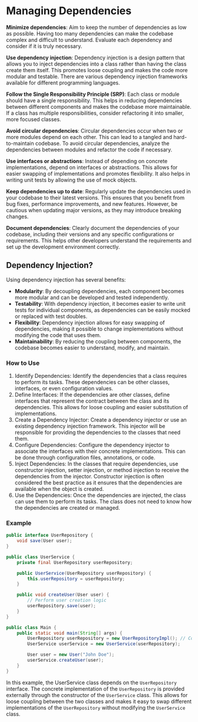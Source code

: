 # Managing Dependencies

**Minimize dependencies**: Aim to keep the number of dependencies as low as possible. Having too many dependencies can make the codebase complex and difficult to understand. Evaluate each dependency and consider if it is truly necessary.

**Use dependency injection**: Dependency injection is a design pattern that allows you to inject dependencies into a class rather than having the class create them itself. This promotes loose coupling and makes the code more modular and testable. There are various dependency injection frameworks available for different programming languages.

**Follow the Single Responsibility Principle (SRP)**: Each class or module should have a single responsibility. This helps in reducing dependencies between different components and makes the codebase more maintainable. If a class has multiple responsibilities, consider refactoring it into smaller, more focused classes.

**Avoid circular dependencies**: Circular dependencies occur when two or more modules depend on each other. This can lead to a tangled and hard-to-maintain codebase. To avoid circular dependencies, analyze the dependencies between modules and refactor the code if necessary.

**Use interfaces or abstractions**: Instead of depending on concrete implementations, depend on interfaces or abstractions. This allows for easier swapping of implementations and promotes flexibility. It also helps in writing unit tests by allowing the use of mock objects.

**Keep dependencies up to date**: Regularly update the dependencies used in your codebase to their latest versions. This ensures that you benefit from bug fixes, performance improvements, and new features. However, be cautious when updating major versions, as they may introduce breaking changes.

**Document dependencies**: Clearly document the dependencies of your codebase, including their versions and any specific configurations or requirements. This helps other developers understand the requirements and set up the development environment correctly.

## Dependency Injection?

Using dependency injection has several benefits:

- **Modularity**: By decoupling dependencies, each component becomes more modular and can be developed and tested independently.
- **Testability**: With dependency injection, it becomes easier to write unit tests for individual components, as dependencies can be easily mocked or replaced with test doubles.
- **Flexibility**: Dependency injection allows for easy swapping of dependencies, making it possible to change implementations without modifying the code that uses them.
- **Maintainability**: By reducing the coupling between components, the codebase becomes easier to understand, modify, and maintain.

### How to Use

1. Identify Dependencies: Identify the dependencies that a class requires to perform its tasks. These dependencies can be other classes, interfaces, or even configuration values.
2. Define Interfaces: If the dependencies are other classes, define interfaces that represent the contract between the class and its dependencies. This allows for loose coupling and easier substitution of implementations.
3. Create a Dependency Injector: Create a dependency injector or use an existing dependency injection framework. This injector will be responsible for providing the dependencies to the classes that need them.
4. Configure Dependencies: Configure the dependency injector to associate the interfaces with their concrete implementations. This can be done through configuration files, annotations, or code.
5. Inject Dependencies: In the classes that require dependencies, use constructor injection, setter injection, or method injection to receive the dependencies from the injector. Constructor injection is often considered the best practice as it ensures that the dependencies are available when the object is created.
6. Use the Dependencies: Once the dependencies are injected, the class can use them to perform its tasks. The class does not need to know how the dependencies are created or managed.

### Example

```java
public interface UserRepository {
    void save(User user);
}

public class UserService {
    private final UserRepository userRepository;

    public UserService(UserRepository userRepository) {
        this.userRepository = userRepository;
    }

    public void createUser(User user) {
        // Perform user creation logic
        userRepository.save(user);
    }
}

public class Main {
    public static void main(String[] args) {
        UserRepository userRepository = new UserRepositoryImpl(); // Concrete implementation
        UserService userService = new UserService(userRepository);

        User user = new User("John Doe");
        userService.createUser(user);
    }
}
```

In this example, the UserService class depends on the `UserRepository` interface. The concrete implementation of the `UserRepository` is provided externally through the constructor of the `UserService` class. This allows for loose coupling between the two classes and makes it easy to swap different implementations of the `UserRepository` without modifying the `UserService` class.